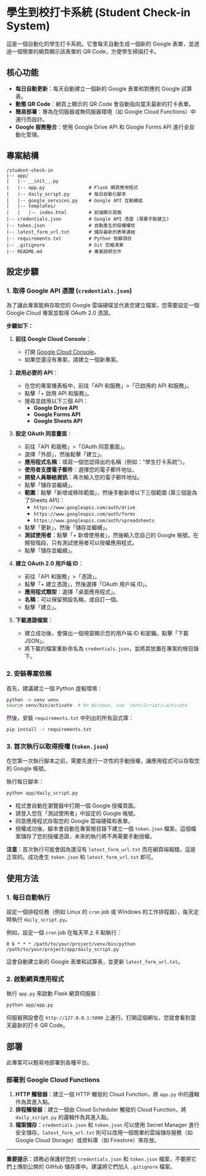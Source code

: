 # 學生到校打卡系統 (Student Check-in System)

這是一個自動化的學生打卡系統。它會每天自動生成一個新的 Google 表單，並透過一個簡單的網頁顯示該表單的 QR Code，方便學生掃描打卡。

## 核心功能

- **每日自動更新**：每天自動建立一個新的 Google 表單和對應的 Google 試算表。
- **動態 QR Code**：網頁上顯示的 QR Code 會自動指向當天最新的打卡表單。
- **簡易部署**：專為在伺服器或無伺服器環境（如 Google Cloud Functions）中運行而設計。
- **Google 服務整合**：使用 Google Drive API 和 Google Forms API 進行全自動化管理。

## 專案結構

```
/student-check-in
|-- app/
|   |-- __init__.py
|   |-- app.py                # Flask 網頁應用程式
|   |-- daily_script.py       # 每日自動化腳本
|   |-- google_services.py    # Google API 互動模組
|   |-- templates/
|   |   |-- index.html        # 前端顯示頁面
|-- credentials.json          # Google API 憑證 (需要手動建立)
|-- token.json                # 自動產生的授權權杖
|-- latest_form_url.txt       # 儲存最新的表單連結
|-- requirements.txt          # Python 依賴項目
|-- .gitignore                # Git 忽略清單
|-- README.md                 # 專案說明文件
```

## 設定步驟

### 1. 取得 Google API 憑證 (`credentials.json`)

為了讓此專案能夠存取您的 Google 雲端硬碟並代表您建立檔案，您需要設定一個 Google Cloud 專案並取得 OAuth 2.0 憑證。

**步驟如下：**

1.  **前往 Google Cloud Console**：
    - 打開 [Google Cloud Console](https://console.cloud.google.com/)。
    - 如果您還沒有專案，請建立一個新專案。

2.  **啟用必要的 API**：
    - 在您的專案儀表板中，前往「API 和服務」>「已啟用的 API 和服務」。
    - 點擊「+ 啟用 API 和服務」。
    - 搜尋並啟用以下三個 API：
        - **Google Drive API**
        - **Google Forms API**
        - **Google Sheets API**

3.  **設定 OAuth 同意畫面**：
    - 前往「API 和服務」>「OAuth 同意畫面」。
    - 選擇「外部」，然後點擊「建立」。
    - **應用程式名稱**：填寫一個您認得出的名稱（例如："學生打卡系統"）。
    - **使用者支援電子郵件**：選擇您的電子郵件地址。
    - **開發人員聯絡資訊**：再次輸入您的電子郵件地址。
    - 點擊「儲存並繼續」。
    - **範圍**：點擊「新增或移除範圍」，然後手動新增以下三個範圍 (第三個是為了Sheets API)：
        - `https://www.googleapis.com/auth/drive`
        - `https://www.googleapis.com/auth/forms`
        - `https://www.googleapis.com/auth/spreadsheets`
    - 點擊「更新」，然後「儲存並繼續」。
    - **測試使用者**：點擊「+ 新增使用者」，然後輸入您自己的 Google 帳號。在開發階段，只有測試使用者可以授權應用程式。
    - 點擊「儲存並繼續」。

4.  **建立 OAuth 2.0 用戶端 ID**：
    - 前往「API 和服務」>「憑證」。
    - 點擊「+ 建立憑證」，然後選擇「OAuth 用戶端 ID」。
    - **應用程式類型**：選擇「桌面應用程式」。
    - **名稱**：可以保留預設名稱，或自訂一個。
    - 點擊「建立」。

5.  **下載憑證檔案**：
    - 建立成功後，會彈出一個視窗顯示您的用戶端 ID 和密鑰。點擊「下載 JSON」。
    - 將下載的檔案重新命名為 `credentials.json`，並將其放置在專案的根目錄下。

### 2. 安裝專案依賴

首先，建議建立一個 Python 虛擬環境：

```bash
python -m venv venv
source venv/bin/activate  # On Windows, use `venv\Scripts\activate`
```

然後，安裝 `requirements.txt` 中列出的所有函式庫：

```bash
pip install -r requirements.txt
```

### 3. 首次執行以取得授權 (`token.json`)

在您第一次執行腳本之前，需要先進行一次性的手動授權，讓應用程式可以存取您的 Google 帳號。

執行每日腳本：

```bash
python app/daily_script.py
```

- 程式會自動在瀏覽器中打開一個 Google 授權頁面。
- 請登入您在「測試使用者」中設定的 Google 帳號。
- 同意應用程式存取您的 Google 雲端硬碟和表單。
- 授權成功後，腳本會自動在專案根目錄下建立一個 `token.json` 檔案。這個檔案儲存了您的授權憑證，未來的執行將不再需要手動授權。

**注意**：首次執行可能會因為還沒有 `latest_form_url.txt` 而在網頁端報錯，這是正常的。成功產生 `token.json` 和 `latest_form_url.txt` 即可。

## 使用方法

### 1. 每日自動執行

設定一個排程任務（例如 Linux 的 `cron` job 或 Windows 的工作排程器），每天定時執行 `daily_script.py`。

例如，設定一個 `cron` job 在每天早上 6 點執行：

```cron
0 6 * * * /path/to/your/project/venv/bin/python /path/to/your/project/app/daily_script.py
```

這會自動建立新的 Google 表單和試算表，並更新 `latest_form_url.txt`。

### 2. 啟動網頁應用程式

執行 `app.py` 來啟動 Flask 網頁伺服器：

```bash
python app/app.py
```

伺服器預設會在 `http://127.0.0.1:5000` 上運行。打開這個網址，您就會看到當天最新的打卡 QR Code。

## 部署

此專案可以輕易地部署到各種平台。

### 部署到 Google Cloud Functions

1.  **HTTP 觸發器**：建立一個 HTTP 觸發的 Cloud Function，將 `app.py` 中的邏輯作為其進入點。
2.  **排程觸發器**：建立一個由 Cloud Scheduler 觸發的 Cloud Function，將 `daily_script.py` 的邏輯作為其進入點。
3.  **檔案儲存**：`credentials.json` 和 `token.json` 可以使用 Secret Manager 進行安全儲存。`latest_form_url.txt` 則可以改用一個簡單的雲端儲存服務（如 Google Cloud Storage）或資料庫（如 Firestore）來存放。

---

**重要提示**：請務必保護好您的 `credentials.json` 和 `token.json` 檔案，不要將它們上傳到公開的 GitHub 儲存庫中。建議將它們加入 `.gitignore` 檔案。
